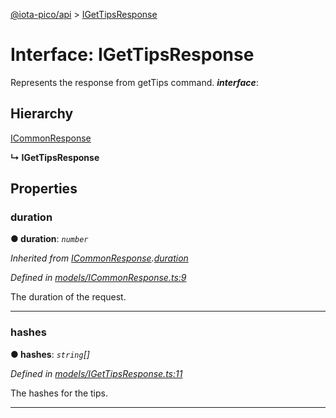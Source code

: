 [@iota-pico/api](../README.md) > [IGetTipsResponse](../interfaces/igettipsresponse.md)



# Interface: IGetTipsResponse


Represents the response from getTips command.
*__interface__*: 


## Hierarchy


 [ICommonResponse](icommonresponse.md)

**↳ IGetTipsResponse**








## Properties
<a id="duration"></a>

###  duration

**●  duration**:  *`number`* 

*Inherited from [ICommonResponse](icommonresponse.md).[duration](icommonresponse.md#duration)*

*Defined in [models/ICommonResponse.ts:9](https://github.com/iotaeco/iota-pico-api/blob/af122d2/src/models/ICommonResponse.ts#L9)*



The duration of the request.




___

<a id="hashes"></a>

###  hashes

**●  hashes**:  *`string`[]* 

*Defined in [models/IGetTipsResponse.ts:11](https://github.com/iotaeco/iota-pico-api/blob/af122d2/src/models/IGetTipsResponse.ts#L11)*



The hashes for the tips.




___


